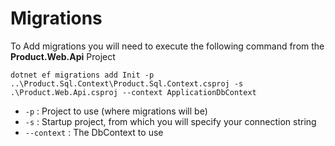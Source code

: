 ﻿
# Migrations

To Add migrations you will need to execute the following command from the **Product.Web.Api** Project

```
dotnet ef migrations add Init -p ..\Product.Sql.Context\Product.Sql.Context.csproj -s .\Product.Web.Api.csproj --context ApplicationDbContext
``` 

* `-p` : Project to use (where migrations will be)
* `-s` : Startup project, from which you will specify your connection string
* `--context` : The DbContext to use